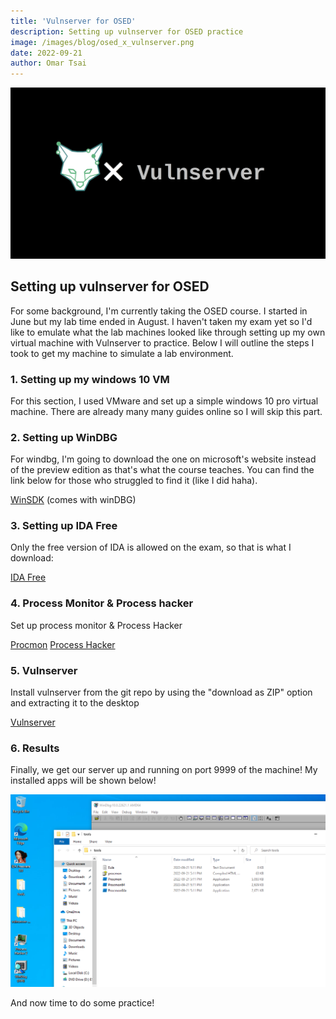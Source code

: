 ```yaml
---
title: 'Vulnserver for OSED'
description: Setting up vulnserver for OSED practice
image: /images/blog/osed_x_vulnserver.png
date: 2022-09-21
author: Omar Tsai
---
```


![OSED X Vulnserver](/images/blog/osed_x_vulnserver.png)

## Setting up vulnserver for OSED

For some background, I'm currently taking the OSED course. I started in June but my lab time ended in August. I haven't taken my exam yet so I'd like to emulate what the lab machines looked like through setting up my own virtual machine with Vulnserver to practice. Below I will outline the steps I took to get my machine to simulate a lab environment.

### 1. Setting up my windows 10 VM

For this section, I used VMware and set up a simple windows 10 pro virtual machine. There are already many many guides online so I will skip this part.

### 2. Setting up WinDBG

For windbg, I'm going to download the one on microsoft's website instead of the preview edition as that's what the course teaches. You can find the link below for those who struggled to find it (like I did haha).

[WinSDK](https://developer.microsoft.com/en-us/windows/downloads/windows-sdk/) (comes with winDBG)

### 3. Setting up IDA Free

Only the free version of IDA is allowed on the exam, so that is what I download:

[IDA Free](https://hex-rays.com/ida-free/#download)

### 4. Process Monitor & Process hacker

Set up process monitor & Process Hacker

[Procmon](https://learn.microsoft.com/en-us/sysinternals/downloads/procmon)
[Process Hacker](https://sourceforge.net/projects/processhacker/)

### 5. Vulnserver

Install vulnserver from the git repo by using the "download as ZIP" option and extracting it to the desktop

[Vulnserver](https://github.com/stephenbradshaw/vulnserver.git)

### 6. Results

Finally, we get our server up and running on port 9999 of the machine! My installed apps will be shown below!

![Vulnserver machine desktop](/images/blog/vulnserver-machine-desktop.png)

And now time to do some practice!
